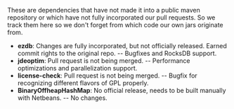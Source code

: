 These are dependencies that have not made it into a public maven repository or which have not fully incorporated our pull requests. So we track them here so we don't forget from which code our own jars originate from.

- **ezdb**: Changes are fully incorporated, but not officially released. Earned commit rights to the original repo.
  -- Bugfixes and RocksDB support.
- **jdeoptim**: Pull request is not being merged. 
  -- Performance optimizations and parallelization support.
- **license-check**: Pull request is not being merged.
  -- Bugfix for recognizing different flavors of GPL properly.
- **BinaryOffheapHashMap**: No official release, needs to be built manually with Netbeans.
  -- No changes.
